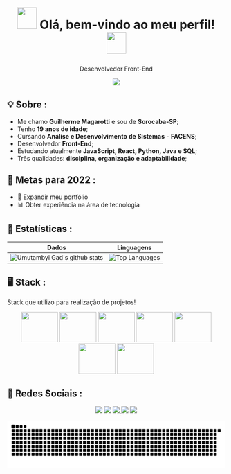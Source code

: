 <h1 align="center"><img src="https://media.giphy.com/media/QssGEmpkyEOhBCb7e1/giphy.gif" width="45px" height="50px">  Olá, bem-vindo ao meu perfil!  <img src="https://media.giphy.com/media/QssGEmpkyEOhBCb7e1/giphy.gif" width="45px" height="50px"></h1>

<p align='center'>
  Desenvolvedor Front-End
</p>

<div align="center">
  <img src="https://media.giphy.com/media/AIdGhVzDyXioKnLya7/giphy.gif" width="810px">
</div>

<h2>💡 Sobre :</h2>
  <ul>
    <li>Me chamo <b>Guilherme Magarotti</b> e sou de <b>Sorocaba-SP</b>;</li>
    <li>Tenho <b>19 anos de idade</b>;</li>
    <li>Cursando <b>Análise e Desenvolvimento de Sistemas</b> - <b>FACENS</b>;</li>
    <li>Desenvolvedor <b>Front-End</b>;</li>
    <li>Estudando atualmente <b>JavaScript, React, Python, Java e SQL</b>;</li>
    <li>Três qualidades: <b>disciplina, organização e adaptabilidade</b>;</li>
  </ul>
  
<h2>🎯 Metas para 2022 :</h2>
<ul>
  <li>📂 Expandir meu portfólio</li>
  <li>📊 Obter experiência na área de tecnologia</li>
</ul>

<h2>💎 Estatísticas :</h2>
 
| Dados                                                                                                                                                            | Linguagens                                                                                                                                                                     |
| ------------------------------------------------------------------------------------------------------------------------------------------------------------------------ | ---------------------------------------------------------------------------------------------------------------------------------------------------------------------------------- |
| ![Umutambyi Gad's github stats](https://github-readme-stats.vercel.app/api?username=guimagarotti&show_icons=true&hide_border=true&count_private=true&theme=default) | ![Top Languages](https://github-readme-stats.vercel.app/api/top-langs/?username=guimagarotti&langs_count=10&count_private=true&hide_border=true&theme=default&layout=compact) |

<h2>🖥️ Stack :</h2>
  
  <p>Stack que utilizo para realização de projetos!</p>
  
  <div align="center">
      <img src="https://camo.githubusercontent.com/b3904dc72cb7b7c70cbd7d8f08420fc5bbf08ef606b1a71891b8a097670873e1/68747470733a2f2f6d656469612e67697068792e636f6d2f6d656469612f584178796c524d43647062455755417672382f67697068792e676966" width="85px" height="70px">
      <img src="https://camo.githubusercontent.com/72fd54faa8a39aed97354ea788e55524a47c30e1da23dd321331260ab133a2b5/68747470733a2f2f6d656469612e67697068792e636f6d2f6d656469612f667345615a6c644e43384131504a336d77702f67697068792e676966" width="85px" height="70px">
      <img src="https://media.giphy.com/media/kH1DBkPNyZPOk0BxrM/giphy.gif" width="85px" height="70px">
      <img src="https://media.giphy.com/media/ln7z2eWriiQAllfVcn/giphy.gif" width="85px" height="70px">
      <img src="https://camo.githubusercontent.com/002313a28ac7d09f24e8a70358139bb4f7c2c32eaf83a926e873bedf67b69eac/68747470733a2f2f6d656469612e67697068792e636f6d2f6d656469612f654e41736a4f353574506267616f72376d612f67697068792e676966" width="85px" height="70px">
      <img src="https://media.giphy.com/media/IdyAQJVN2kVPNUrojM/giphy.gif" width="85px" height="70px">
      <img src="https://media.giphy.com/media/KzJkzjggfGN5Py6nkT/giphy.gif" width="85px" height="70px">
  </div> 

<h2>💬 Redes Sociais :</h2>

  <div align="center"> 
    <a href="https://www.instagram.com/guimagarotti/" target="_blank"><img src="https://img.shields.io/badge/-Instagram-%23E4405F?style=for-the-badge&logo=instagram&logoColor=white" target="_blank"></a>
    <a href="https://www.linkedin.com/in/guilherme-cambi-magarotti-16177522b/" target="_blank"><img src="https://img.shields.io/badge/-LinkedIn-%230077B5?style=for-the-badge&logo=linkedin&logoColor=white" target="_blank"></a>
    <a href="https://twitter.com/GuilhermeMagar7" target="_blank"><img src="https://img.shields.io/badge/Twitter-2CA5E0?style=for-the-badge&logo=twitter&logoColor=white" target="_blank">
     <a href="https://github.com/guimagarotti"><img src="https://img.shields.io/badge/-Github-%23333?style=for-the-badge&logo=github&logoColor=white" target="_blank"></a>
     <a href="https://guimagarotti.github.io/website-magarotti/" target="_blank"><img src="https://img.shields.io/badge/Website-7289DA?style=for-the-badge&logo=googlechrome&logoColor=white" target="_blank"></a>
  </div>
  
![Snake animation](https://github.com/Ricmaloy/Ricmaloy/blob/output/github-contribution-grid-snake.svg)
  
